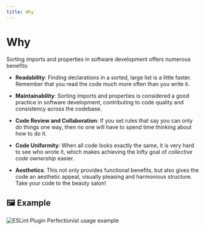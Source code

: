 ```yaml
---
title: Why
---
```


# Why

Sorting imports and properties in software development offers numerous benefits:

- **Readability**: Finding declarations in a sorted, large list is a little faster. Remember that you read the code much more often than you write it.

- **Maintainability**: Sorting imports and properties is considered a good practice in software development, contributing to code quality and consistency across the codebase.

- **Code Review and Collaboration**: If you set rules that say you can only do things one way, then no one will have to spend time thinking about how to do it.

- **Code Uniformity**: When all code looks exactly the same, it is very hard to see who wrote it, which makes achieving the lofty goal of _collective code ownership_ easier.

- **Aesthetics**: This not only provides functional benefits, but also gives the code an aesthetic appeal, visually pleasing and harmonious structure. Take your code to the beauty salon!

## 🖼 Example

![ESLint Plugin Perfectionist usage example](/public/example.webp)
